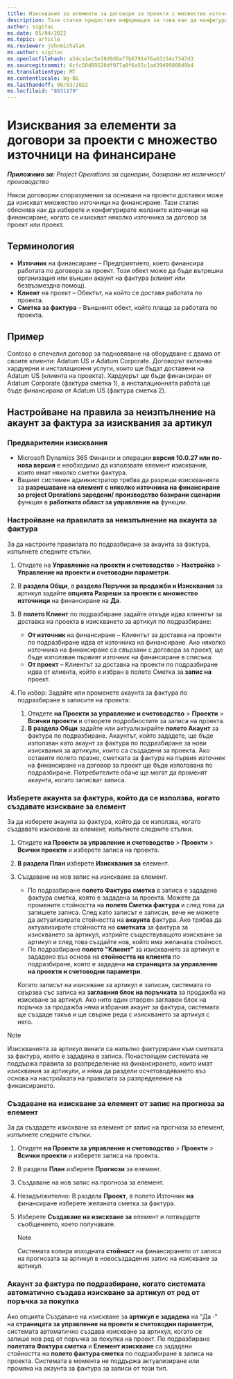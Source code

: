```yaml
---
title: Изисквания за елементи за договори за проекти с множество източници на финансиране
description: Тази статия предоставя информация за това как да конфигурирате и използвате изисквания за артикули с няколко източника на финансиране.
author: sigitac
ms.date: 05/04/2022
ms.topic: article
ms.reviewer: johnmichalak
ms.author: sigitac
ms.openlocfilehash: a54ca1ec5e78d9d0af7b67914f6a63154c7347d3
ms.sourcegitcommit: 6cfc50d89528df977a8f6a55c1ad39d99800d9b4
ms.translationtype: MT
ms.contentlocale: bg-BG
ms.lasthandoff: 06/03/2022
ms.locfileid: "8931179"
---
```

# <a name="item-requirements-for-project-contracts-with-multiple-funding-sources"></a>Изисквания за елементи за договори за проекти с множество източници на финансиране

_**Приложимо за:** Project Operations за сценарии, базирани на наличност/производство_

Някои договорни споразумения за основани на проекти доставки може да изискват множество източници на финансиране. Тази статия обяснява как да изберете и конфигурирате желаните източници на финансиране, когато се изискват няколко източника за договор за проект или проект.

## <a name="terminology"></a>Терминология

- **Източник** на финансиране – Предприятието, което финансира работата по договора за проект. Този обект може да бъде вътрешна организация или външен акаунт на фактура (клиент или безвъзмездна помощ).
- **Клиент** на проект – Обектът, на който се доставя работата по проекта.
- **Сметка за фактура** – Външният обект, който плаща за работата по проекта.

## <a name="example"></a>Пример

Contoso е спечелил договор за подновяване на оборудване с двама от своите клиенти: Adatum US и Adatum Corporate. Договорът включва хардуерни и инсталационни услуги, които ще бъдат доставени на Adatum US (клиента на проекта). Хардуерът ще бъде финансиран от Adatum Corporate (фактура сметка 1), а инсталационната работа ще бъде финансирана от Adatum US (фактура сметка 2).

## <a name="set-up-invoice-account-defaulting-rules-for-item-requirements"></a>Настройване на правила за неизпълнение на акаунт за фактура за изисквания за артикул

### <a name="prerequisites"></a>Предварителни изисквания

- Microsoft Dynamics 365 Финанси и операции **версия 10.0.27 или по-нова версия** е необходимо да използвате елемент изисквания, които имат няколко сметки фактура.
- Вашият системен администратор трябва да разреши изискванията за **разрешаване на елемент с няколко източника на финансиране за project Operations заредени/ производство базирани сценарии** функция в **работната област за управление на** функции.

### <a name="set-up-the-invoice-account-defaulting-rules"></a>Настройване на правилата за неизпълнение на акаунта за фактура

За да настроите правилата по подразбиране за акаунта за фактура, изпълнете следните стъпки.

1. Отидете на **Управление на проекти и счетоводство** \> **Настройка** \> **Управление на проекти и счетоводни параметри**.
1. В **раздела Общи**, в **раздела Поръчки за продажби и Изисквания** за артикул задайте **опцията Разреши за проекти с множество източници** на финансиране на **Да**.
1. В **полето Клиент** по подразбиране задайте откъде идва клиентът за доставка на проекта в изискването за артикул по подразбиране:

    - **От източник** на финансиране – Клиентът за доставка на проекти по подразбиране идва от източника на финансиране. Ако няколко източника на финансиране са свързани с договора за проект, ще бъде използван първият източник на финансиране в списъка.
    - **От проект** – Клиентът за доставка на проекти по подразбиране идва от клиента, който е избран в полето Сметка за **запис на** проект.

1. По избор: Задайте или променете акаунта за фактура по подразбиране в записите на проекта:

    1. Отидете **на Проекти за управление и счетоводство** \> **Проекти** \> **Всички проекти** и отворете подробностите за записа на проекта.
    2. **В раздела Общи** задайте или актуализирайте **полето Акаунт** за фактура по подразбиране. Акаунтът, който зададете, ще бъде използван като акаунт за фактура по подразбиране за нови изисквания за артикули, които са създадени за проекта. Ако оставите полето празно, сметката за фактура на първия източник на финансиране на договор за проект ще бъде използвана по подразбиране. Потребителите обаче ще могат да променят акаунта, когато записват записа.

### <a name="select-the-invoice-account-to-use-when-you-create-an-item-requirement"></a>Изберете акаунта за фактура, който да се използва, когато създавате изискване за елемент

За да изберете акаунта за фактура, който да се използва, когато създавате изискване за елемент, изпълнете следните стъпки.

1. Отидете **на Проекти за управление и счетоводство** \> **Проекти** \> **Всички проекти** и изберете записа на проекта.
1. **В раздела План** изберете **Изисквания за** елемент.
1. Създаване на нов запис на изискване за елемент.

    - По подразбиране **полето Фактура сметка** в записа е зададена фактура сметка, която е зададена за проекта. Можете да промените стойността на **полето Сметка фактура** и след това да запишете записа. След като записът е записан, вече не можете да актуализирате стойността на **акаунта** фактура. Ако трябва да актуализирате стойността на **сметката** за фактура за изискването за артикул, изтрийте съществуващото изискване за артикул и след това създайте нов, който има желаната стойност.
    - По подразбиране **полето "Клиент"** за изискването за артикул е зададено въз основа на **стойността на клиента** по подразбиране, която е зададена **на страницата за управление на проекти и счетоводни параметри**.

    Когато записът на изискване за артикул е записан, системата го свързва със записа на **заглавния блок на поръчката** за продажба на изискване за артикул. Ако нито един отворен заглавен блок на поръчка за продажба няма избрания акаунт за фактура, системата ще създаде такъв и ще свърже реда с изискването за артикул с него.

> [!NOTE]
> Изискванията за артикул винаги са напълно фактурирани към сметката за фактура, която е зададена в записа. Понастоящем системата не поддържа правила за разпределение на финансирането, които имат изисквания за артикули, и няма да раздели осчетоводяването въз основа на настройката на правилата за разпределение на финансирането.

### <a name="create-an-item-requirement-from-an-item-forecast-record"></a>Създаване на изискване за елемент от запис на прогноза за елемент

За да създадете изискване за елемент от запис на прогноза за елемент, изпълнете следните стъпки.

1. Отидете **на Проекти за управление и счетоводство** \> **Проекти** \> **Всички проекти** и изберете записа на проекта.
1. В раздела **План** изберете **Прогнози** за елемент.
1. Създаване на нов запис на прогноза за елемент.
1. Незадължително: В раздела **Проект**, в полето Източник **на** финансиране изберете желаната сметка за фактура.
1. Изберете **Създаване на изискване за** елемент и потвърдете съобщението, което получавате.

    > [!NOTE]
    > Системата копира изходната **стойност** на финансирането от записа на прогнозата за артикул в новосъздадения запис на изискване за артикул.

### <a name="default-invoice-account-when-the-system-automatically-creates-an-item-requirement-from-a-purchase-order-line"></a>Акаунт за фактура по подразбиране, когато системата автоматично създава изискване за артикул от ред от поръчка за покупка

Ако опцията Създаване на изискване за **артикул е зададена** на "Да **·**" на **страницата за управление на проекти и счетоводни параметри**, системата автоматично създава изискване за артикул, когато се запише нов ред от поръчка за покупка на проект. По подразбиране **полетата Фактура сметка** и **Елемент изискване** са зададени стойността на **полето фактура сметка** по подразбиране в записа на проекта. Системата в момента не поддържа актуализиране или промяна на акаунта за фактура за записи от този тип.
